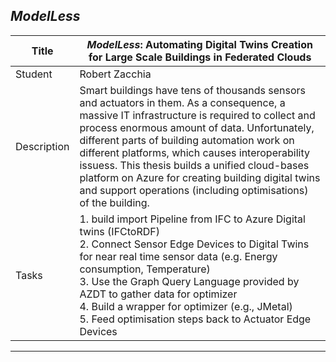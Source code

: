 ## *ModelLess*

| Title | ***ModelLess*: Automating Digital Twins Creation for Large Scale Buildings in Federated Clouds** |
| ----- | ----- | 
| Student |  Robert Zacchia | 
| Description | Smart buildings have tens of thousands sensors and actuators in them. As a consequence, a massive IT infrastructure is required to collect and process enormous amount of data. Unfortunately, different parts of building automation work on different platforms, which causes interoperability issuess. This thesis builds a unified cloud-bases platform on Azure for creating building digital twins and support operations (including optimisations) of the building.| 
|Tasks| 1. build import Pipeline from IFC to Azure Digital twins (IFCtoRDF)<br> 2. Connect Sensor Edge Devices to Digital Twins for near real time sensor data (e.g. Energy consumption, Temperature) <br> 3. Use the Graph Query Language provided by AZDT to gather data for optimizer<br> 4. Build a wrapper for optimizer (e.g., JMetal) <br> 5. Feed optimisation steps back to Actuator Edge Devices<br> |
---